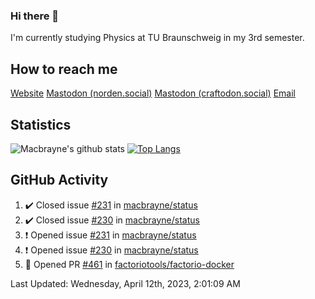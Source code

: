### Hi there 👋
I'm currently studying Physics at TU Braunschweig in my 3rd semester.

## How to reach me
[Website](https://florentin-schleuss.de)
<a rel="me" href="https://norden.social/@florentin">Mastodon (norden.social)</a>
<a rel="me" href="https://craftodon.social/@frodolon">Mastodon (craftodon.social)</a>
[Email](mailto:hello@macbrayne.de)

## Statistics
![Macbrayne's github stats](https://github-readme-stats.vercel.app/api?username=macbrayne&count_private=true&show_icons=true&hide_rank=true&custom_title=macbrayne's%20GitHub%20Stats)
[![Top Langs](https://github-readme-stats.vercel.app/api/top-langs/?username=macbrayne&exclude_repo=liftron&layout=compact)](https://github.com/anuraghazra/github-readme-stats)
## GitHub Activity

<!--RECENT_ACTIVITY:start-->
1. ✔️ Closed issue [#231](https://github.com/macbrayne/status/issues/231) in [macbrayne/status](https://github.com/macbrayne/status)
2. ✔️ Closed issue [#230](https://github.com/macbrayne/status/issues/230) in [macbrayne/status](https://github.com/macbrayne/status)
3. ❗️ Opened issue [#231](https://github.com/macbrayne/status/issues/231) in [macbrayne/status](https://github.com/macbrayne/status)
4. ❗️ Opened issue [#230](https://github.com/macbrayne/status/issues/230) in [macbrayne/status](https://github.com/macbrayne/status)
5. 💪 Opened PR [#461](https://github.com/factoriotools/factorio-docker/pull/461) in [factoriotools/factorio-docker](https://github.com/factoriotools/factorio-docker)
<!--RECENT_ACTIVITY:end-->

<!--RECENT_ACTIVITY:last_update-->
Last Updated: Wednesday, April 12th, 2023, 2:01:09 AM
<!--RECENT_ACTIVITY:last_update_end-->


<!--
**macbrayne/macbrayne** is a ✨ _special_ ✨ repository because its `README.md` (this file) appears on your GitHub profile.

Here are some ideas to get you started:

- 🔭 I’m currently working on ...
- 🌱 I’m currently learning ...
- 👯 I’m looking to collaborate on ...
- 🤔 I’m looking for help with ...
- 💬 Ask me about ...
- 📫 How to reach me: ...
- 😄 Pronouns: ...
- ⚡ Fun fact: ...
-->
